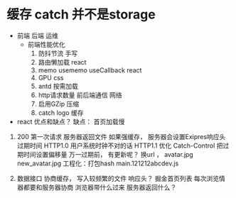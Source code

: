 # 缓存 catch  并不是storage
- 前端  后端  运维
    - 前端性能优化
        1. 防抖节流  手写
        2. 路由懒加载  react
        3. memo usememo useCallback  react
        4. GPU  css 
        5. antd 按需加载
        6. http请求数量 前后端通信  网络
        7. 启用GZip 压缩
        8. catch 
            logo 缓存
- react 优点和缺点？
    缺点： 首页加载慢

1. 200 第一次请求  服务器返回文件
    如果强缓存， 服务器会设置Exipres响应头 过期时间 HTTP1.0
        用户系统时钟不对的话 
    HTTP1.1  优化 Catch-Control  把过期时间设置偏移量 
    万一过期前， 有更新呢？ 换url ， avatar.jpg  new_avatar.jpg
    工程化：打包hash  main.121212abcdev.js

2. 数据接口 协商缓存， 写入较频繁的文件
    响应头？ 掘金首页列表
    每次浏览情器都要和服务器协商
    浏览器带什么过来  服务器返回什么？


